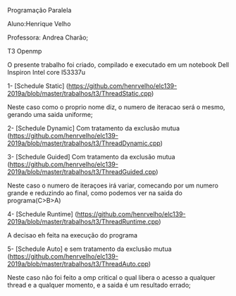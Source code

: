 Programação Paralela

Aluno:Henrique Velho

Professora: Andrea Charão;

T3 Openmp

O presente trabalho foi criado, compilado e executado em um notebook Dell Inspiron Intel core I53337u

1- [Schedule Static] (https://github.com/henrvelho/elc139-2019a/blob/master/trabalhos/t3/ThreadStatic.cpp)

Neste caso como o proprio nome diz, o numero de iteracao será o mesmo, gerando uma saida uniforme;

2- [Schedule Dynamic] Com tratamento da exclusão mutua (https://github.com/henrvelho/elc139-2019a/blob/master/trabalhos/t3/ThreadDynamic.cpp)

3- [Schedule Guided] Com tratamento da exclusão mutua (https://github.com/henrvelho/elc139-2019a/blob/master/trabalhos/t3/ThreadGuided.cpp)

Neste caso o numero de iteraçoes irá variar, comecando por um numero grande e reduzindo ao final, como podemos ver na saida do programa(C>B>A)

4- [Schedule Runtime] (https://github.com/henrvelho/elc139-2019a/blob/master/trabalhos/t3/ThreadRuntime.cpp)

A decisao eh feita na execução do programa

5- [Schedule Auto] e sem tratamento da exclusão mutua (https://github.com/henrvelho/elc139-2019a/blob/master/trabalhos/t3/ThreadAuto.cpp)

Neste caso não foi feito a omp critical o qual libera o acesso a qualquer thread e a qualquer momento, e a saida é um resultado errado;
